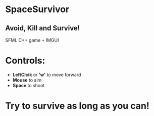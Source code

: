 # SpaceSurvivor
## Avoid, Kill and Survive!

  SFML C++ game + IMGUI

# Controls:
- **LeftClcik** or **'w'** to move forward
- **Mouse** to aim
- **Space** to shoot

# Try to survive as long as you can!
